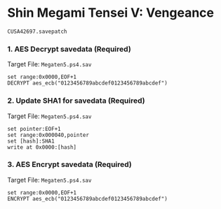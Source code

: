 # Shin Megami Tensei V: Vengeance

`CUSA42697.savepatch`

### 1. AES Decrypt savedata (Required)

Target File: `Megaten5.ps4.sav`

```
set range:0x0000,EOF+1
DECRYPT aes_ecb("0123456789abcdef0123456789abcdef")
```

### 2. Update SHA1 for savedata (Required)

Target File: `Megaten5.ps4.sav`

```
set pointer:EOF+1
set range:0x000040,pointer
set [hash]:SHA1
write at 0x0000:[hash]
```

### 3. AES Encrypt savedata (Required)

Target File: `Megaten5.ps4.sav`

```
set range:0x0000,EOF+1
ENCRYPT aes_ecb("0123456789abcdef0123456789abcdef")
```

